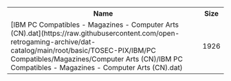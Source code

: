 <table>
<tr><th>Name</th><th>Size</th></tr>
<tr><td>
[IBM PC Compatibles - Magazines - Computer Arts (CN).dat](https://raw.githubusercontent.com/open-retrogaming-archive/dat-catalog/main/root/basic/TOSEC-PIX/IBM/PC Compatibles/Magazines/Computer Arts (CN)/IBM PC Compatibles - Magazines - Computer Arts (CN).dat)
</td><td>1926</td></tr>
</table>
